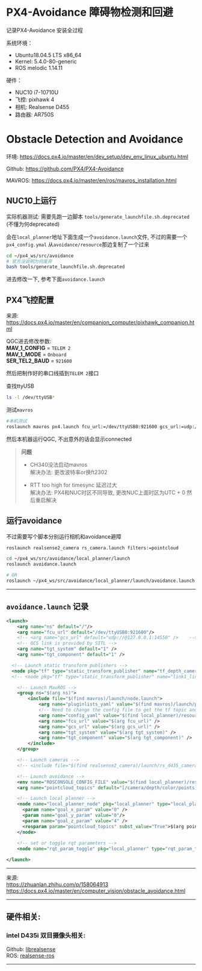 # PX4-Avoidance 障碍物检测和回避

记录PX4-Avoidance 安装全过程

系统环境： 
- Ubuntu18.04.5 LTS x86_64 
- Kernel: 5.4.0-80-generic
- ROS melodic 1.14.11

硬件：
- NUC10 i7-10710U
- 飞控: pixhawk 4
- 相机: Realsense D455
- 路由器: AR750S

# Obstacle Detection and Avoidance

环境: https://docs.px4.io/master/en/dev_setup/dev_env_linux_ubuntu.html

Github: https://github.com/PX4/PX4-Avoidance

MAVROS: https://docs.px4.io/master/en/ros/mavros_installation.html

## NUC10上运行 

实际机器测试: 需要先跑一边脚本 `tools/generate_launchfile.sh.deprecated`    
(不懂为何deprecated)

会在`local_planner`地址下面生成一个`avoidance.launch`文件, 不过的需要一个`px4_config.ymal` 从`avoidance/resource`那边复制了一个过来

```bash
cd ~/px4_ws/src/avoidance
# 官方没说明为何废弃
bash tools/generate_launchfile.sh.deprecated
```
进去修改一下, 参考下面`avoidance.launch`

## PX4飞控配置

来源: https://docs.px4.io/master/en/companion_computer/pixhawk_companion.html     

QGC进去修改参数:        
**MAV_1_CONFIG** = `TELEM 2`        
**MAV_1_MODE** = `Onboard`        
**SER_TEL2_BAUD** = `921600`      

然后把制作好的串口线插到`TELEM 2`接口

查找ttyUSB    
```bash
ls -l /dev/ttyUSB*
```

测试`mavros`
```bash
#本机测试
roslaunch mavros px4.launch fcu_url:=/dev/ttyUSB0:921600 gcs_url:=udp://@127.0.0.1:14550
```
然后本机器运行QGC, 不出意外的话会显示connected

>**问题**       
> - CH340没法启动mavros       
> 解决办法: 更改波特率or换ft2302        
> 
> - RTT too high for timesync 延迟过大       
> 解决办法: PX4和NUC时区不同导致, 更改NUC上面时区为UTC + 0 然后重启解决

## 运行avoidance
不过需要写个脚本分别运行相机和avoidance避障

``` bash
roslaunch realsense2_camera rs_camera.launch filters:=pointcloud

cd ~/px4_ws/src/avoidance/local_planner/launch
roslaunch avoidance.launch

# OR
roslaunch ~/px4_ws/src/avoidance/local_planner/launch/avoidance.launch
```
----

## `avoidance.launch` 记录

``` xml
<launch>
    <arg name="ns" default="/"/>
    <arg name="fcu_url" default="/dev/ttyUSB0:921600"/>    
    <!-- <arg name="gcs_url" default="udp://@127.0.0.1:14550" />    -->
    <!-- GCS link is provided by SITL -->
    <arg name="tgt_system" default="1" />
    <arg name="tgt_component" default="1" />

  <!-- Launch static transform publishers -->
  <node pkg="tf" type="static_transform_publisher" name="tf_depth_camera" args="0.15 0 -0.15 0 0 0 fcu camera_link 10"/>
  <!-- <node pkg="tf" type="static_transform_publisher" name="link1_link2_broadcaster" args="x y z yaw pitch raw link1 link2 100" /> -->

    <!-- Launch MavROS -->
    <group ns="$(arg ns)">
        <include file="$(find mavros)/launch/node.launch">
            <arg name="pluginlists_yaml" value="$(find mavros)/launch/px4_pluginlists.yaml" />
            <!-- Need to change the config file to get the tf topic and get local position in terms of local origin -->
            <arg name="config_yaml" value="$(find local_planner)/resource/px4_config.yaml" />
            <arg name="fcu_url" value="$(arg fcu_url)" />
            <arg name="gcs_url" value="$(arg gcs_url)" />
            <arg name="tgt_system" value="$(arg tgt_system)" />
            <arg name="tgt_component" value="$(arg tgt_component)" />
        </include>
    </group>

    <!-- Launch cameras -->
    <!-- <include file="$(find realsense2_camera)/launch/rs_d435_camera.launch" ></include> -->

    <!-- Launch avoidance -->
    <env name="ROSCONSOLE_CONFIG_FILE" value="$(find local_planner)/resource/custom_rosconsole.conf"/>
    <arg name="pointcloud_topics" default="[/camera/depth/color/points]"/>

    <!-- Launch local planner -->
    <node name="local_planner_node" pkg="local_planner" type="local_planner_node" output="screen" required="true" >
      <param name="goal_x_param" value="0" />
      <param name="goal_y_param" value="0"/>
      <param name="goal_z_param" value="4" />
      <rosparam param="pointcloud_topics" subst_value="True">$(arg pointcloud_topics)</rosparam>
    </node>
    
    <!-- set or toggle rqt parameters -->
    <node name="rqt_param_toggle" pkg="local_planner" type="rqt_param_toggle.sh" />

</launch>
```


----
来源:        
https://zhuanlan.zhihu.com/p/158064913      
https://docs.px4.io/master/en/computer_vision/obstacle_avoidance.html

----

## 硬件相关:
### intel D435i 双目摄像头相关:  
Github: [librealsense](https://github.com/IntelRealSense/librealsense/releases/tag/v2.45.0)      
ROS: [realsense-ros](https://github.com/IntelRealSense/realsense-ros)

----
[Paper: LOAM-L]:paper/LOAM:%20Lidar%20Odometry%20and%20Mapping%20in%20Real-time.pdf
[Paper: LVI-SAM-L]:paper/LVI-SAM.pdf
[知乎LeGO-L]:https://zhuanlan.zhihu.com/p/382460472
[BlogLeGO-L]:https://blog.csdn.net/learning_tortosie/article/details/86527542
[Github中文注释-L]:https://github.com/wykxwyc/LeGO-LOAM_NOTED
[知乎3D激光SLAM系统-L]:https://zhuanlan.zhihu.com/p/374933500

